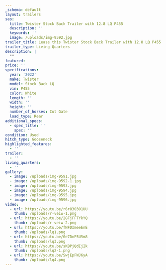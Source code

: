 ```yaml
---
_schema: default
layout: trailers
seo:
  title: Twister Stock Back Trailer with 12.8 LQ P455
  description: ''
  keywords: ''
  image: /uploads/img-9592.jpg
trailer_title: Lease this Twister Stock Back Trailer with 12.8 LQ P455 for 2508.79 per month
trailer_type: Living Quarters
description: |
  ""
featured:
price: ''
specifications:
  year: '2022'
  make: Twister
  model: Stock Back LQ
  vin: P455
  color: White
  length: ''
  width: ''
  height: ''
  number_of_horses: Cut Gate
  load_type: Rear
additional_specs:
  - spec_title: ''
    spec: ''
condition: Used
hitch_type: Gooseneck
highlighted_features:
  - ''
trailer:
  - ''
living_quarters:
  - ''
gallery:
  - image: /uploads/img-9591.jpg
  - image: /uploads/img-9592-1.jpg
  - image: /uploads/img-9593.jpg
  - image: /uploads/img-9594.jpg
  - image: /uploads/img-9595.jpg
  - image: /uploads/img-9596.jpg
video:
  - url: https://youtu.be/r6r83O3O1UU
    thumb: /uploads/r-veiw-1.png
  - url: https://youtu.be/2GFjFFTYkYQ
    thumb: /uploads/r-veiw-2.png
  - url: https://youtu.be/fNFDImeeEnE
    thumb: /uploads/lq1.png
  - url: https://youtu.be/0e7DnP5U5m8
    thumb: /uploads/lq3.png
  - url: https://youtu.be/sKBPjQdIjIk
    thumb: /uploads/lq2-1.png
  - url: https://youtu.be/SwjEpFWJ6yA
    thumb: /uploads/lq4.png
---
```

